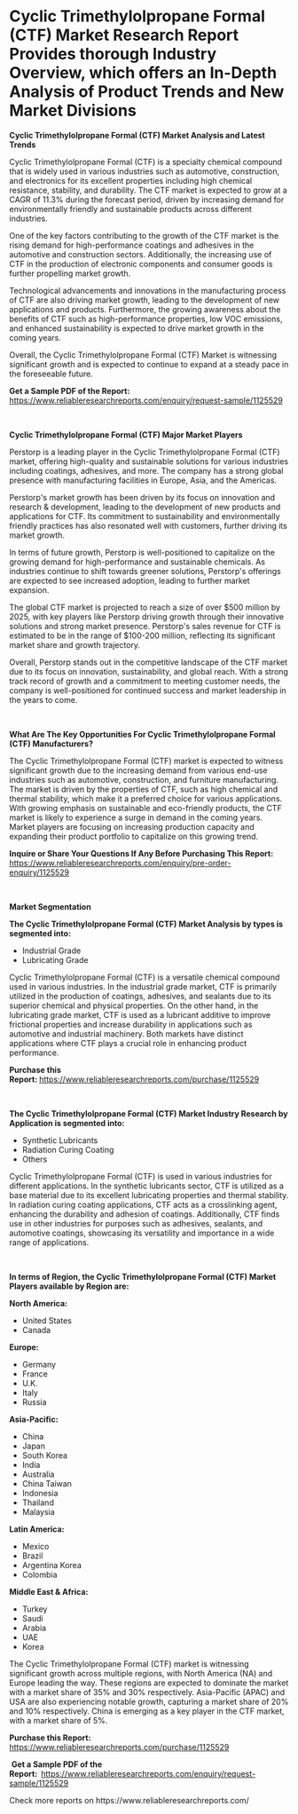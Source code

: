 <p><h1>Cyclic Trimethylolpropane Formal (CTF) Market Research Report Provides thorough Industry Overview, which offers an In-Depth Analysis of Product Trends and New Market Divisions</h1></p><p><strong>Cyclic Trimethylolpropane Formal (CTF) Market Analysis and Latest Trends</strong></p>
<p><p>Cyclic Trimethylolpropane Formal (CTF) is a specialty chemical compound that is widely used in various industries such as automotive, construction, and electronics for its excellent properties including high chemical resistance, stability, and durability. The CTF market is expected to grow at a CAGR of 11.3% during the forecast period, driven by increasing demand for environmentally friendly and sustainable products across different industries.</p><p>One of the key factors contributing to the growth of the CTF market is the rising demand for high-performance coatings and adhesives in the automotive and construction sectors. Additionally, the increasing use of CTF in the production of electronic components and consumer goods is further propelling market growth.</p><p>Technological advancements and innovations in the manufacturing process of CTF are also driving market growth, leading to the development of new applications and products. Furthermore, the growing awareness about the benefits of CTF such as high-performance properties, low VOC emissions, and enhanced sustainability is expected to drive market growth in the coming years.</p><p>Overall, the Cyclic Trimethylolpropane Formal (CTF) Market is witnessing significant growth and is expected to continue to expand at a steady pace in the foreseeable future.</p></p>
<p><strong>Get a Sample PDF of the Report:&nbsp;</strong> <a href="https://www.reliableresearchreports.com/enquiry/request-sample/1125529">https://www.reliableresearchreports.com/enquiry/request-sample/1125529</a></p>
<p>&nbsp;</p>
<p><strong>Cyclic Trimethylolpropane Formal (CTF) Major Market Players</strong></p>
<p><p>Perstorp is a leading player in the Cyclic Trimethylolpropane Formal (CTF) market, offering high-quality and sustainable solutions for various industries including coatings, adhesives, and more. The company has a strong global presence with manufacturing facilities in Europe, Asia, and the Americas.</p><p>Perstorp's market growth has been driven by its focus on innovation and research & development, leading to the development of new products and applications for CTF. Its commitment to sustainability and environmentally friendly practices has also resonated well with customers, further driving its market growth.</p><p>In terms of future growth, Perstorp is well-positioned to capitalize on the growing demand for high-performance and sustainable chemicals. As industries continue to shift towards greener solutions, Perstorp's offerings are expected to see increased adoption, leading to further market expansion.</p><p>The global CTF market is projected to reach a size of over $500 million by 2025, with key players like Perstorp driving growth through their innovative solutions and strong market presence. Perstorp's sales revenue for CTF is estimated to be in the range of $100-200 million, reflecting its significant market share and growth trajectory.</p><p>Overall, Perstorp stands out in the competitive landscape of the CTF market due to its focus on innovation, sustainability, and global reach. With a strong track record of growth and a commitment to meeting customer needs, the company is well-positioned for continued success and market leadership in the years to come.</p></p>
<p>&nbsp;</p>
<p><strong>What Are The Key Opportunities For Cyclic Trimethylolpropane Formal (CTF) Manufacturers?</strong></p>
<p><p>The Cyclic Trimethylolpropane Formal (CTF) market is expected to witness significant growth due to the increasing demand from various end-use industries such as automotive, construction, and furniture manufacturing. The market is driven by the properties of CTF, such as high chemical and thermal stability, which make it a preferred choice for various applications. With growing emphasis on sustainable and eco-friendly products, the CTF market is likely to experience a surge in demand in the coming years. Market players are focusing on increasing production capacity and expanding their product portfolio to capitalize on this growing trend.</p></p>
<p><strong>Inquire or Share Your Questions If Any Before Purchasing This Report:</strong> <a href="https://www.reliableresearchreports.com/enquiry/pre-order-enquiry/1125529">https://www.reliableresearchreports.com/enquiry/pre-order-enquiry/1125529</a></p>
<p>&nbsp;</p>
<p><strong>Market Segmentation</strong></p>
<p><strong>The Cyclic Trimethylolpropane Formal (CTF) Market Analysis by types is segmented into:</strong></p>
<p><ul><li>Industrial Grade</li><li>Lubricating Grade</li></ul></p>
<p><p>Cyclic Trimethylolpropane Formal (CTF) is a versatile chemical compound used in various industries. In the industrial grade market, CTF is primarily utilized in the production of coatings, adhesives, and sealants due to its superior chemical and physical properties. On the other hand, in the lubricating grade market, CTF is used as a lubricant additive to improve frictional properties and increase durability in applications such as automotive and industrial machinery. Both markets have distinct applications where CTF plays a crucial role in enhancing product performance.</p></p>
<p><strong>Purchase this Report:&nbsp;</strong><a href="https://www.reliableresearchreports.com/purchase/1125529">https://www.reliableresearchreports.com/purchase/1125529</a></p>
<p>&nbsp;</p>
<p><strong>The Cyclic Trimethylolpropane Formal (CTF) Market Industry Research by Application is segmented into:</strong></p>
<p><ul><li>Synthetic Lubricants</li><li>Radiation Curing Coating</li><li>Others</li></ul></p>
<p><p>Cyclic Trimethylolpropane Formal (CTF) is used in various industries for different applications. In the synthetic lubricants sector, CTF is utilized as a base material due to its excellent lubricating properties and thermal stability. In radiation curing coating applications, CTF acts as a crosslinking agent, enhancing the durability and adhesion of coatings. Additionally, CTF finds use in other industries for purposes such as adhesives, sealants, and automotive coatings, showcasing its versatility and importance in a wide range of applications.</p></p>
<p>&nbsp;</p>
<p><strong>In terms of Region, the Cyclic Trimethylolpropane Formal (CTF) Market Players available by Region are:</strong></p>
<p>
    <p> <strong> North America: </strong>
        <ul>
            <li>United States</li>
            <li>Canada</li>
        </ul>
        </p> 
    <p> <strong> Europe: </strong>
        <ul>
            <li>Germany</li>
            <li>France</li>
            <li>U.K.</li>
            <li>Italy</li>
            <li>Russia</li>
        </ul>
        </p> 
    <p> <strong> Asia-Pacific: </strong>
        <ul>
            <li>China</li>
            <li>Japan</li>
            <li>South Korea</li>
            <li>India</li>
            <li>Australia</li>
            <li>China Taiwan</li>
            <li>Indonesia</li>
            <li>Thailand</li>
            <li>Malaysia</li>
        </ul>
        </p> 
    <p> <strong> Latin America: </strong>
        <ul>
            <li>Mexico</li>
            <li>Brazil</li>
            <li>Argentina Korea</li>
            <li>Colombia</li>
        </ul>
        </p> 
    <p> <strong> Middle East & Africa: </strong>
        <ul>
            <li>Turkey</li>
            <li>Saudi</li>
            <li>Arabia</li>
            <li>UAE</li>
            <li>Korea</li>
        </ul>
    </p>
    </p>
<p><p>The Cyclic Trimethylolpropane Formal (CTF) market is witnessing significant growth across multiple regions, with North America (NA) and Europe leading the way. These regions are expected to dominate the market with a market share of 35% and 30% respectively. Asia-Pacific (APAC) and USA are also experiencing notable growth, capturing a market share of 20% and 10% respectively. China is emerging as a key player in the CTF market, with a market share of 5%.</p></p>
<p><strong>Purchase this Report: </strong><a href="https://www.reliableresearchreports.com/purchase/1125529">https://www.reliableresearchreports.com/purchase/1125529</a></p>
<p>&nbsp;<strong>Get a Sample PDF of the Report:&nbsp;&nbsp;</strong><a href="https://www.reliableresearchreports.com/enquiry/request-sample/1125529">https://www.reliableresearchreports.com/enquiry/request-sample/1125529</a></p>
<p><strong></strong></p>
<p>Check more reports on https://www.reliableresearchreports.com/</p>